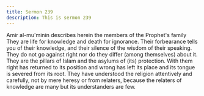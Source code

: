 ```yaml
---
title: Sermon 239
description: This is sermon 239
---
```


Amir al-mu'minin describes herein the members of the Prophet's
family
They are life for knowledge and death for ignorance. Their forbearance tells you of their
knowledge, and their silence of the wisdom of their speaking. They do not go against right
nor do they differ (among themselves) about it. They are the pillars of Islam and the asylums
of (its) protection.
With them right has returned to its position and wrong has left its place and its tongue is
severed from its root. They have understood the religion attentively and carefully, not by
mere heresy or from relaters, because the relaters of knowledge are many but its
understanders are few.